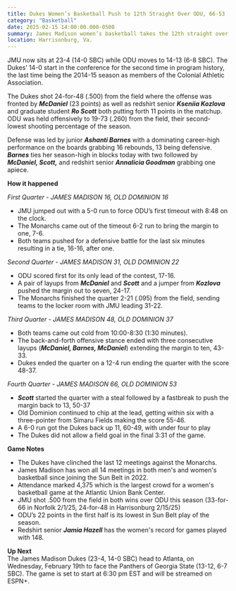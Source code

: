 ```yaml
---  
title: Dukes Women’s Basketball Push to 12th Straight Over ODU, 66-53  
category: "Basketball"  
date: 2025-02-15 14:00:00.000-0500  
summary: James Madison women’s basketball takes the 12th straight over Old Dominion led by redshirt junior ***Peyton McDaniel’s*** eighth 20-plus point game (23) of the season, 66-53, at the Atlantic Union Bank Center.   
location: Harrisonburg, Va.   
---
```



JMU now sits at 23-4 (14-0 SBC) while ODU moves to 14-13 (6-8 SBC). The Dukes’ 14-0 start in the conference for the second time in program history, the last time being the 2014-15 season as members of the Colonial Athletic Association. 

The Dukes shot 24-for-48 (.500) from the field where the offense was fronted by ***McDaniel*** (23 points) as well as redshirt senior ***Kseniia Kozlova*** and graduate student ***Ro Scott*** both putting forth 11 points in the matchup. ODU was held offensively to 19-73 (.260) from the field, their second-lowest shooting percentage of the season. 

Defense was led by junior ***Ashanti Barnes*** with a dominating career-high performance on the boards grabbing 16 rebounds, 13 being defensive. ***Barnes*** ties her season-high in blocks today with two followed by ***McDaniel, Scott,*** and redshirt senior ***Annalicia Goodman*** grabbing one apiece. 

**How it happened**

*First Quarter \- JAMES MADISON 16, OLD DOMINION 16*

* JMU jumped out with a 5-0 run to force ODU’s first timeout with 8:48 on the clock.  
* The Monarchs came out of the timeout 6-2 run to bring the margin to one, 7-6.  
* Both teams pushed for a defensive battle for the last six minutes resulting in a tie, 16-16, after one.

*Second Quarter \- JAMES MADISON 31, OLD DOMINION 22*

* ODU scored first for its only lead of the contest, 17-16.  
* A pair of layups from ***McDaniel*** and ***Scott*** and a jumper from ***Kozlova*** pushed the margin out to seven, 24-17.  
* The Monarchs finished the quarter 2-21 (.095) from the field, sending teams to the locker room with JMU leading 31-22.

*Third Quarter \- JAMES MADISON 48, OLD DOMINION 37*

* Both teams came out cold from 10:00-8:30 (1:30 minutes).  
* The back-and-forth offensive stance ended with three consecutive layups (***McDaniel, Barnes, McDaniel***) extending the margin to ten, 43-33.  
* Dukes ended the quarter on a 12-4 run ending the quarter with the score 48-37.

*Fourth Quarter \- JAMES MADISON 66, OLD DOMINION 53*

* ***Scott*** started the quarter with a steal followed by a fastbreak to push the margin back to 13, 50-37  
* Old Dominion continued to chip at the lead, getting within six with a three-pointer from Simaru Fields making the score 55-46.  
* A 6-0 run got the Dukes back up 11, 60-49, with under four to play  
* The Dukes did not allow a field goal in the final 3:31 of the game.

**Game Notes**

* The Dukes have clinched the last 12 meetings against the Monarchs.  
* James Madison has won all 14 meetings in both men's and women's basketball since joining the Sun Belt in 2022\.  
* Attendance marked 4,375 which is the largest crowd for a women's basketball game at the Atlantic Union Bank Center.  
* JMU shot .500 from the field in both wins over ODU this season (33-for-66 in Norfolk 2/1/25, 24-for-48 in Harrisonburg 2/15/25)    
* ODU’s 22 points in the first half is its lowest in Sun Belt play of the season.   
* Redshirt senior ***Jamia Hazell*** has the women's record for games played with 148\.

**Up Next**  
The James Madison Dukes (23-4, 14-0 SBC) head to Atlanta, on Wednesday, February 19th to face the Panthers of Georgia State (13-12, 6-7 SBC). The game is set to start at 6:30 pm EST and will be streamed on ESPN+.   
